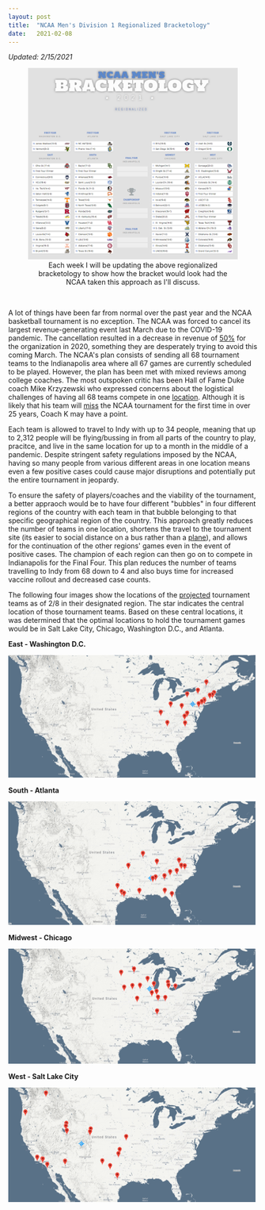 ```yaml
---
layout: post
title:  "NCAA Men's Division 1 Regionalized Bracketology"
date:   2021-02-08
---
```

*Updated: 2/15/2021*

<figure align="center">
  <img src="/static/img/Bracketology.PNG" />
  <figcaption>Each week I will be updating the above regionalized bracketology to show how the bracket would look had the NCAA taken this approach as I'll discuss.</figcaption>
</figure>

<br>



A lot of things have been far from normal over the past year and the NCAA basketball tournament is no exception. The NCAA was forced to cancel its largest revenue-generating 
event last March due to the COVID-19 pandemic. The cancellation resulted in a decrease in revenue of [50%](https://www.usatoday.com/story/sports/college/2021/01/25/ncaa-revenue-decrease-due-to-no-basketball-tournament/6699352002/) 
for the organization in 2020, something they are desperately trying to avoid this coming March. The NCAA's plan consists of sending all 68 tournament teams to the Indianapolis 
area where all 67 games are currently scheduled to be played. However, the plan has been met with mixed reviews among college coaches. The most outspoken critic has been 
Hall of Fame Duke coach Mike Krzyzewski who expressed concerns about the logistical challenges of having all 68 teams compete in one [location](https://www.nj.com/setonhall/2020/11/dukes-coach-k-concerned-about-ncaa-tournament-bubble-in-indianapolis-villanovas-jay-wright-calls-it-the-perfect-site.html).
Although it is likely that his team will [miss](https://www.newsobserver.com/sports/college/acc/duke/article248829814.html) the NCAA tournament for the first time in over 25 years,
Coach K may have a point.

Each team is allowed to travel to Indy with up to 34 people, meaning that up to 2,312 people will be flying/bussing in from all parts of the country to play, pracitce, and live
in the same location for up to a month in the middle of a pandemic. Despite stringent safety regulations imposed by the NCAA, having so many people from various different areas
in one location means even a few positive cases could cause major disruptions and potentially put the entire tournament in jeopardy.

To ensure the safety of players/coaches and the viability of the tournament, a better appraoch would be to have four different "bubbles" in four different regions of the country
with each team in that bubble belonging to that specific geographical region of the country. This approach greatly reduces the number of teams in one location, shortens the
travel to the tournament site (its easier to social distance on a bus rather than a [plane](https://www.cbssports.com/college-basketball/news/the-court-report-these-ncaa-tournament-protocols-show-how-hard-it-will-be-to-pull-off-the-2021-big-dance/)), 
and allows for the continuation of the other regions' games even in the event of positive cases. The champion of each region can then go on to compete in Indianapolis for the Final Four. 
This plan reduces the number of teams travelling to Indy from 68 down to 4 and also buys time for increased vaccine rollout and decreased case counts.

The following four images show the locations of the [projected](https://www.cbssports.com/college-basketball/bracketology/) tournament teams as of 2/8 in their
designated region. The star indicates the central location of those tournament teams. Based on these central locations, it was determined that the optimal locations to hold
the tournament games would be in Salt Lake City, Chicago, Washington D.C., and Atlanta.

<p float="center">
  <strong> East - Washington D.C. </strong>
</p>
<p float="center">
  <img src="/static/img/East_Regional.PNG" width="500" />
</p>
<p float="center">
  <strong> South - Atlanta </strong>
</p>
<p float="center">
  <img src="/static/img/South_Regional.PNG" width="500" /> 
</p>
<p float="center">
  <strong> Midwest - Chicago </strong>
</p>
<p float="center">
  <img src="/static/img/Midwest_Regional.PNG" width="500" />
</p>
<p float="center">
  <strong> West - Salt Lake City </strong>
</p>
<p float="center">
  <img src="/static/img/West_Regional.PNG" width="500" />
</p>
